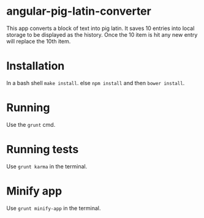 # angular-pig-latin-converter

This app converts a block of text into pig latin.
It saves 10 entries into local storage to be displayed as the history.
Once the 10 item is hit any new entry will replace the 10th item.

# Installation
In a bash shell `make install`.
else `npm install` and then `bower install`.

# Running
Use the `grunt` cmd.

# Running tests
Use `grunt karma` in the terminal.

# Minify app
Use `grunt minify-app` in the terminal.